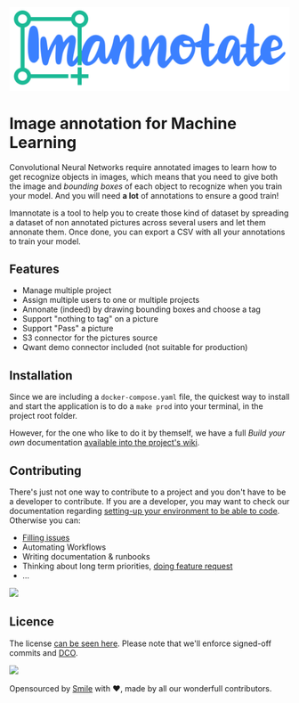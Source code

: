 ![](/ui/src/assets/Logo.svg)

# Image annotation for Machine Learning

Convolutional Neural Networks require annotated images to learn how to get recognize objects in images, which means that you need to give both the image and _bounding boxes_ of each object to recognize when you train your model. And you will need **a lot** of annotations to ensure a good train!

Imannotate is a tool to help you to create those kind of dataset by spreading a dataset of non annotated pictures across several users and let them annonate them. Once done, you can export a CSV with all your annotations to train your model.

## Features 

- Manage multiple project
- Assign multiple users to one or multiple projects
- Annonate (indeed) by drawing bounding boxes and choose a tag
- Support "nothing to tag" on a picture
- Support "Pass" a picture
- S3 connector for the pictures source
- Qwant demo connector included (not suitable for production)

## Installation

Since we are including a `docker-compose.yaml` file, the quickest way to install and start the application is to do a `make prod` into your terminal, in the project root folder. 

However,  for the one who like to do it by themself, we have a full _Build your own_ documentation [available into the project's wiki][installation]. 

## Contributing

There's just not one way to contribute to a project and you don't have to be a developer to contribute. If you are a developer, you may want to check our documentation regarding [setting-up your environment to be able to code][contributing-dev]. Otherwise you can:

- [Filling issues][issues]
- Automating Workflows
- Writing documentation & runbooks
- Thinking about long term priorities, [doing feature request][issues]
- ... 

![](https://cl.ly/f66c139391df/non-coding-contributions-signed.png)

## Licence

The license [can be seen here][license]. Please note that we'll enforce signed-off commits and [DCO](https://github.com/integration/dco). 

![](https://cl.ly/d1720d2e0243/sponsoredby_smileinovation%252520-%252520small.png)

Opensourced by [Smile](http://smile.eu) with ❤️, made by all our wonderfull contributors.


[contributing-dev]: https://github.com/smileinnovation/imannotate/wiki/Contributing
[installation]: https://github.com/smileinnovation/imannotate/wiki/Installation
[issues]: https://github.com/smileinnovation/imannotate/issues
[license]: /LICENSE